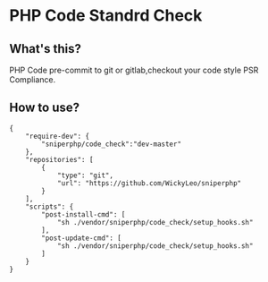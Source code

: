 # PHP Code Standrd Check 

## What's this?
PHP Code pre-commit to git or gitlab,checkout your code style PSR Compliance.

## How to use?
```
{
    "require-dev": {
        "sniperphp/code_check":"dev-master"
    },
    "repositories": [
        {
            "type": "git",
            "url": "https://github.com/WickyLeo/sniperphp"
        }
    ],
    "scripts": {
        "post-install-cmd": [
            "sh ./vendor/sniperphp/code_check/setup_hooks.sh"
        ],
        "post-update-cmd": [
            "sh ./vendor/sniperphp/code_check/setup_hooks.sh"
        ]
    }
}
```

